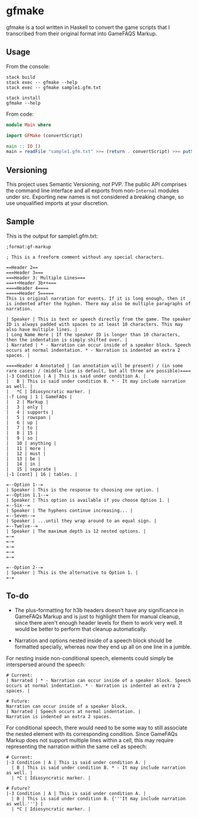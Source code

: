 # gfmake

gfmake is a tool written in Haskell to convert the game scripts that I
transcribed from their original format into GameFAQS Markup.

## Usage

From the console:

```
stack build
stack exec -- gfmake --help
stack exec -- gfmake sample1.gfm.txt

stack install
gfmake --help
```

From code:

```haskell
module Main where

import GFMake (convertScript)

main :: IO ()
main = readFile "sample1.gfm.txt" >>= (return . convertScript) >>= putStrLn
```

## Versioning

This project uses Semantic Versioning, *not* PVP. The public API comprises the
command line interface and all exports from non-`Internal` modules under src.
Exporting new names is not considered a breaking change, so use unqualified
imports at your discretion.

## Sample

This is the output for sample1.gfm.txt:

```
;format:gf-markup

; This is a freeform comment without any special characters.

==Header 2==
===Header 3===
===Header 3: Multiple Lines===
===++Header 3b++===
====Header 4====
=====Header 5=====
This is original narration for events. If it is long enough, then it is indented after the hyphen. There may also be multiple paragraphs of narration.

| Speaker | This is text or speech directly from the game. The speaker ID is always padded with spaces to at least 10 characters. This may also have multiple lines. |
| Long Name Here | If the speaker ID is longer than 10 characters, then the indentation is simply shifted over. |
| Narrated | * - Narration can occur inside of a speaker block. Speech occurs at normal indentation. * - Narration is indented an extra 2 spaces. |

====Header 4 Annotated | (an annotation will be present) / (in some rare cases) / (middle line is default, but all three are possible)====
|-3 Condition | A | This is said under condition A. |
|   B | This is said under condition B. * - It may include narration as well. |
|   *C | Idiosyncratic marker. |
|-f Long | 1 | GameFAQs |
|   2 | Markup |
|   3 | only |
|   4 | supports |
|   5 | rowspan |
|   6 | up |
|   7 | to |
|   8 | 15 |
|   9 | so |
|   10 | anything |
|   11 | more |
|   12 | must |
|   13 | be |
|   14 | in |
|   15 | separate |
|-1 [cont] | 16 | tables. |

=--Option 1--=
| Speaker | This is the response to choosing one option. |
=--Option 1.1--=
| Speaker | This option is available if you choose Option 1. |
=--Six--=
| Speaker | The hyphens continue increasing... |
=--Seven--=
| Speaker | ...until they wrap around to an equal sign. |
=--Twelve--=
| Speaker | The maximum depth is 12 nested options. |
=-=
=-=
=-=
=-=
=-=

=--Option 2--=
| Speaker | This is the alternative to Option 1. |
=-=
```

## To-do

* The plus-formatting for h3b headers doesn't have any significance in GameFAQs
  Markup and is just to highlight them for manual cleanup, since there aren't
  enough header levels for them to work very well. It would be better to
  perform that cleanup automatically.

* Narration and options nested inside of a speech block should be formatted
  specially, whereas now they end up all on one line in a jumble.

For nesting inside non-conditional speech, elements could simply be
interspersed around the speech:

```
# Current:
| Narrated | * - Narration can occur inside of a speaker block. Speech occurs at normal indentation. * - Narration is indented an extra 2 spaces. |

# Future:
Narration can occur inside of a speaker block.
| Narrated | Speech occurs at normal indentation. |
Narration is indented an extra 2 spaces.
```

For conditional speech, there would need to be some way to still associate
the nested element with its corresponding condition. Since GameFAQs Markup
does not support multiple lines within a cell, this may require representing
the narration within the same cell as speech:

```
# Current:
|-3 Condition | A | This is said under condition A. |
  | B | This is said under condition B. * - It may include narration as well. |
  | *C | Idiosyncratic marker. |

# Future?
|-3 Condition | A | This is said under condition A. |
  | B | This is said under condition B. {'''It may include narration as well.'''} |
  | *C | Idiosyncratic marker. |
```
